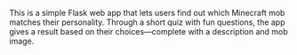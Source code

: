 This is a simple Flask web app that lets users find out which Minecraft mob matches their personality. Through a short quiz with fun questions, the app gives a result based on their choices—complete with a description and mob image.
